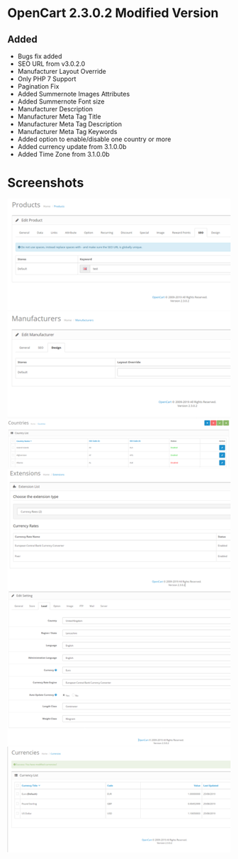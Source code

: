 # OpenCart 2.3.0.2 Modified Version

## Added

- Bugs fix added
- SEO URL from v3.0.2.0
- Manufacturer Layout Override
- Only PHP 7 Support
- Pagination Fix
- Added Summernote Images Attributes
- Added Summernote Font size
- Manufacturer Description
- Manufacturer Meta Tag Title
- Manufacturer Meta Tag Description
- Manufacturer Meta Tag Keywords
- Added option to enable/disable one country or more
- Added currency update from 3.1.0.0b
- Added Time Zone from 3.1.0.0b

# Screenshots

![](screenshots/seo_url_v3.png)
![](screenshots/manufacturer_layout_override.png)
![](screenshots/enable_disable_country.png)
![](screenshots/currency.png)
![](screenshots/currency_settings.png)
![](screenshots/currency_value.png)
